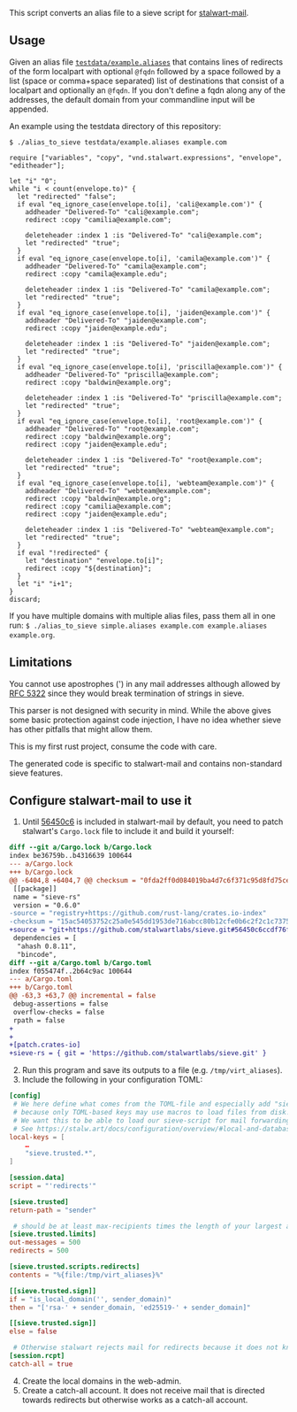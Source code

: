 This script converts an alias file to a sieve script for [stalwart-mail](https://stalw.art/).

## Usage
Given an alias file [`testdata/example.aliases`](testdata/example.aliases) that contains lines of redirects of the form localpart with optional `@fqdn` followed by a space followed by a list (space or comma+space separated) list of destinations that consist of a localpart and optionally an `@fqdn`.
If you don't define a fqdn along any of the addresses, the default domain from your commandline input will be appended.

An example using the testdata directory of this repository:
```shell
$ ./alias_to_sieve testdata/example.aliases example.com
```
```sieve
require ["variables", "copy", "vnd.stalwart.expressions", "envelope", "editheader"];

let "i" "0";
while "i < count(envelope.to)" {
  let "redirected" "false";
  if eval "eq_ignore_case(envelope.to[i], 'cali@example.com')" {
    addheader "Delivered-To" "cali@example.com";
    redirect :copy "camilia@example.com";

    deleteheader :index 1 :is "Delivered-To" "cali@example.com";
    let "redirected" "true";
  }
  if eval "eq_ignore_case(envelope.to[i], 'camila@example.com')" {
    addheader "Delivered-To" "camila@example.com";
    redirect :copy "camila@example.edu";

    deleteheader :index 1 :is "Delivered-To" "camila@example.com";
    let "redirected" "true";
  }
  if eval "eq_ignore_case(envelope.to[i], 'jaiden@example.com')" {
    addheader "Delivered-To" "jaiden@example.com";
    redirect :copy "jaiden@example.edu";

    deleteheader :index 1 :is "Delivered-To" "jaiden@example.com";
    let "redirected" "true";
  }
  if eval "eq_ignore_case(envelope.to[i], 'priscilla@example.com')" {
    addheader "Delivered-To" "priscilla@example.com";
    redirect :copy "baldwin@example.org";

    deleteheader :index 1 :is "Delivered-To" "priscilla@example.com";
    let "redirected" "true";
  }
  if eval "eq_ignore_case(envelope.to[i], 'root@example.com')" {
    addheader "Delivered-To" "root@example.com";
    redirect :copy "baldwin@example.org";
    redirect :copy "jaiden@example.edu";

    deleteheader :index 1 :is "Delivered-To" "root@example.com";
    let "redirected" "true";
  }
  if eval "eq_ignore_case(envelope.to[i], 'webteam@example.com')" {
    addheader "Delivered-To" "webteam@example.com";
    redirect :copy "baldwin@example.org";
    redirect :copy "camilia@example.com";
    redirect :copy "jaiden@example.edu";

    deleteheader :index 1 :is "Delivered-To" "webteam@example.com";
    let "redirected" "true";
  }
  if eval "!redirected" {
    let "destination" "envelope.to[i]";
    redirect :copy "${destination}";
  }
  let "i" "i+1";
}
discard;
```

If you have multiple domains with multiple alias files, pass them all in one run: `$ ./alias_to_sieve simple.aliases example.com example.aliases example.org`.

## Limitations
You cannot use apostrophes (') in any mail addresses although allowed by [RFC 5322](https://www.rfc-editor.org/rfc/rfc5322) since they would break termination of strings in sieve.

This parser is not designed with security in mind. While the above gives some basic protection against code injection, I have no idea whether sieve has other pitfalls that might allow them.

This is my first rust project, consume the code with care.

The generated code is specific to stalwart-mail and contains non-standard sieve features.


## Configure stalwart-mail to use it

1. Until [56450c6](https://github.com/stalwartlabs/sieve/commit/56450c6ccdf76f1de95931db24896599159efc53) is included in stalwart-mail by default, you need to patch stalwart's `Cargo.lock` file to include it and build it yourself: 
```diff
diff --git a/Cargo.lock b/Cargo.lock
index be36759b..b4316639 100644
--- a/Cargo.lock
+++ b/Cargo.lock
@@ -6404,8 +6404,7 @@ checksum = "0fda2ff0d084019ba4d7c6f371c95d8fd75ce3524c3cb8fb653a3023f6323e64"
 [[package]]
 name = "sieve-rs"
 version = "0.6.0"
-source = "registry+https://github.com/rust-lang/crates.io-index"
-checksum = "15ac54053752c25a0e545dd1953de716abcc80b12cfe0b6c2f2c1c73759d4f45"
+source = "git+https://github.com/stalwartlabs/sieve.git#56450c6ccdf76f1de95931db24896599159efc53"
 dependencies = [
  "ahash 0.8.11",
  "bincode",
diff --git a/Cargo.toml b/Cargo.toml
index f055474f..2b64c9ac 100644
--- a/Cargo.toml
+++ b/Cargo.toml
@@ -63,3 +63,7 @@ incremental = false
 debug-assertions = false
 overflow-checks = false
 rpath = false
+
+
+[patch.crates-io]
+sieve-rs = { git = 'https://github.com/stalwartlabs/sieve.git' }
```
2. Run this program and save its outputs to a file (e.g. `/tmp/virt_aliases`). 
3. Include the following in your configuration TOML: 
```toml
[config]
 # We here define what comes from the TOML-file and especially add "sieve.trusted.*" to the default ones
 # because only TOML-based keys may use macros to load files from disk.
 # We want this to be able to load our sieve-script for mail forwarding.
 # See https://stalw.art/docs/configuration/overview/#local-and-database-settings for more details.
local-keys = [
    …
    "sieve.trusted.*",
]

[session.data]
script = "'redirects'"

[sieve.trusted]
return-path = "sender"

 # should be at least max-recipients times the length of your largest alias forwarding list.
[sieve.trusted.limits]
out-messages = 500
redirects = 500

[sieve.trusted.scripts.redirects]
contents = "%{file:/tmp/virt_aliases}%"

[[sieve.trusted.sign]]
if = "is_local_domain('', sender_domain)"
then = "['rsa-' + sender_domain, 'ed25519-' + sender_domain]"

[[sieve.trusted.sign]]
else = false

 # Otherwise stalwart rejects mail for redirects because it does not know the recipient account. 
[session.rcpt]
catch-all = true

```
4. Create the local domains in the web-admin.
5. Create a catch-all account. It does not receive mail that is directed towards redirects but otherwise works as a catch-all account.

